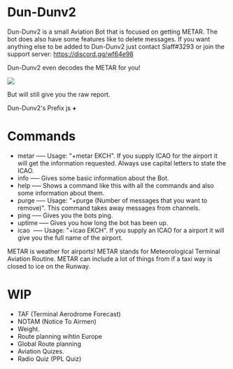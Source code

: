 # Dun-Dunv2
Dun-Dunv2 is a small Aviation Bot that is focused on getting METAR. The bot does also have some features like to delete messages.
If you want anything else to be added to Dun-Dunv2 just contact Siaff#3293 or join the support server: https://discord.gg/wf64e98

Dun-Dunv2 even decodes the METAR for you!





<img src='https://i.imgur.com/ch8kSjv.png'></img>





But will still give you the raw report.

Dun-Dunv2's Prefix js <b>+</b>
# Commands
+ metar   ––– Usage: "+metar EKCH". If you supply ICAO for the airport it will get the information requested. Always use capital letters to state the ICAO.
+ info    ––– Gives some basic information about the Bot.
+ help    ––– Shows a command like this with all the commands and also some information about them.
+ purge   ––– Usage: "+purge (Number of messages that you want to remove)". This command takes away messages from channels.
+ ping	  ––– Gives you the bots ping.
+ uptime  ––– Gives you how long the bot has been up.
+ icao    ––– Usage: "+icao EKCH". If you supply an ICAO for a airport it will give you the full name of the airport.


METAR is weather for airports! METAR stands for Meteorological Terminal Aviation Routine. METAR can include a lot of things from if a taxi way is closed to ice on the Runway.

# WIP
- TAF (Terminal Aerodrome Forecast)
- NOTAM (Notice To Airmen)
- Weight.
- Route planning wihtin Europe
- Global Route planning
- Aviation Quizes.
- Radio Quiz (PPL Quiz)